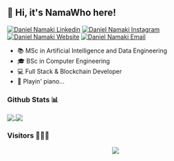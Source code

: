 <h2> 👋 Hi, it's NamaWho here! </h2>

[![Daniel Namaki Linkedin](https://img.shields.io/badge/LinkedIn-0077B5?style=for-the-badge&logo=linkedin&logoColor=white)](https://www.linkedin.com/in/danielnamaki/)
[![Daniel Namaki Instagram](https://img.shields.io/badge/Instagram-%23E4405F.svg?style=for-the-badge&logo=Instagram&logoColor=white)](https://www.instagram.com/danielnamaki/)
[![Daniel Namaki Website](https://img.shields.io/badge/Website-0?style=for-the-badge&logo=ethereum&logoColor=white)](https://daniel.namaki.it)
[![Daniel Namaki Email](https://img.shields.io/badge/Gmail-D14836?style=for-the-badge&logo=gmail&logoColor=white)](mailto:daniel@namaki.it)

<ul>
    <li>📚 MSc in Artificial Intelligence and Data Engineering</li>
    <li>🎓 BSc in Computer Engineering</li>
    <li>💻 Full Stack & Blockchain Developer</li>
    <li>🎹 Playin' piano...</li>
</ul>

### Github Stats 📊

<a href="https://github-readme-stats-namawho.vercel.app">
    <img align="center" src="https://github-readme-stats-ipqz2o9mt-namawhos-projects.vercel.app/api?username=NamaWho&hide=prs,issues&count_private=true&show_icons=true&include_all_commits=true"/>
</a>
<a href="https://github-readme-stats-namawho.vercel.app">
    <img align="center" src="https://github-readme-stats-ipqz2o9mt-namawhos-projects.vercel.app/api/top-langs/?username=NamaWho&layout=compact&count_private=true"/>
</a>

### Visitors 👨🏻‍💻
<p align="center">
    <img src="https://api.visitorbadge.io/api/visitors?path=https%3A%2F%2Fgithub.com%2FNamaWho&labelColor=%23d9e3f0&countColor=%23c13483">
</p>
